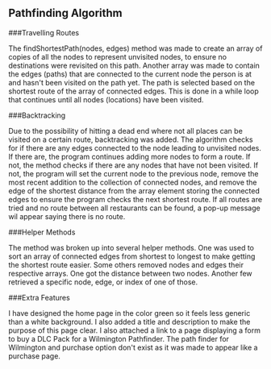 ## Pathfinding Algorithm

###Travelling Routes

The findShortestPath(nodes, edges) method was made to create an array of copies of all the nodes to represent unvisited
nodes, to ensure no destinations were revisited on this path.  Another array was made to contain the edges (paths) that
are connected to the current node the person is at and hasn't been visited on the path yet.  The path is selected based
on the shortest route of the array of connected edges.  This is done in a while loop that continues until all nodes
(locations) have been visited.

###Backtracking

Due to the possibility of hitting a dead end where not all places can be visited on a certain route, backtracking was
added.  The algorithm checks for if there are any edges connected to the node leading to unvisited nodes.  If there are,
the program continues adding more nodes to form a route.  If not, the method checks if there are any nodes that have
not been visited.  If not, the program will set the current node to the previous node, remove the most recent addition
to the collection of connected nodes, and remove the edge of the shortest distance from the array element storing the
connected edges to ensure the program checks the next shortest route.  If all routes are tried and no route between all
restaurants can be found, a pop-up message wil appear saying there is no route.

###Helper Methods

The method was broken up into several helper methods.  One was used to sort an array of connected edges from shortest to
longest to make getting the shortest route easier.  Some others removed nodes and edges their respective arrays.  One got
the distance between two nodes.  Another few retrieved a specific node, edge, or index of one of those.

###Extra Features

I have designed the home page in the color green so it feels less generic than a white background.  I also added a title
and description to make the purpose of this page clear.  I also attached a link to a page displaying a form to buy a
DLC Pack for a Wilmington Pathfinder.  The path finder for Wilmington and purchase option don't exist as it was made to
appear like a purchase page.
